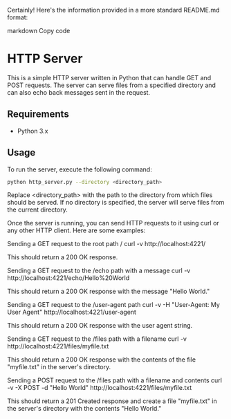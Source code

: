 Certainly! Here's the information provided in a more standard README.md format:

markdown
Copy code
# HTTP Server

This is a simple HTTP server written in Python that can handle GET and POST requests. The server can serve files from a specified directory and can also echo back messages sent in the request.

## Requirements

- Python 3.x

## Usage

To run the server, execute the following command:

```bash
python http_server.py --directory <directory_path>
```
Replace <directory_path> with the path to the directory from which files should be served. If no directory is specified, the server will serve files from the current directory.

Once the server is running, you can send HTTP requests to it using curl or any other HTTP client. Here are some examples:

Sending a GET request to the root path /
curl -v http://localhost:4221/

This should return a 200 OK response.

Sending a GET request to the /echo path with a message
curl -v http://localhost:4221/echo/Hello%20World

This should return a 200 OK response with the message "Hello World."

Sending a GET request to the /user-agent path
curl -v -H "User-Agent: My User Agent" http://localhost:4221/user-agent

This should return a 200 OK response with the user agent string.

Sending a GET request to the /files path with a filename
curl -v http://localhost:4221/files/myfile.txt

This should return a 200 OK response with the contents of the file "myfile.txt" in the server's directory.

Sending a POST request to the /files path with a filename and contents
curl -v -X POST -d "Hello World" http://localhost:4221/files/myfile.txt

This should return a 201 Created response and create a file "myfile.txt" in the server's directory with the contents "Hello World."
